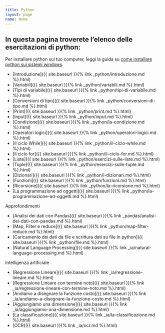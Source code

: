 ```yaml
---
title: Python
layout: page
name: Home
---
```


## In questa pagina troverete l’elenco delle esercitazioni di python:

Per installare python sul tuo computer, leggi la guida su <a href="{{site.baseurl}}/python/come-installare-python-su-windows">come installare python sui sistemi windows</a>.

* [Introduzione]({{ site.baseurl }}{% link _python/introduzione.md %}.html)
* [Variabili]({{ site.baseurl }}{% link _python/variabili.md %}.html)
* [Tipi di variabile]({{ site.baseurl }}{% link _python/tipi-di-variabile.md %}.html)
* [Conversioni di tipo]({{ site.baseurl }}{% link _python/conversioni-di-tipo.md %}.html)
* [Print]({{ site.baseurl }}{% link _python/print.md %}.html)
* [Input]({{ site.baseurl }}{% link _python/input.md %}.html)
* [Condizione]({{ site.baseurl }}{% link _python/la-condizione.md %}.html)
* [Operatori logici]({{ site.baseurl }}{% link _python/operatori-logici.md %}.html)
* [Il ciclo While]({{ site.baseurl }}{% link _python/il-ciclo-while.md %}.html)
* [Il ciclo for]({{ site.baseurl }}{% link _python/il-ciclo-for.md %}.html)
* [Liste]({{ site.baseurl }}{% link _python/esercizi-sulle-liste.md %}.html)
* [Tuple]({{ site.baseurl }}{% link _python/esercizi-sulle-tuple.md %}.html)
* [Dizionari]({{ site.baseurl }}{% link _python/i-dizionari.md %}.html)
* [Funzioni]({{ site.baseurl }}{% link _python/funzioni.md %}.html)
* [Ricorsione]({{ site.baseurl }}{% link _python/la-ricorsione.md %}.html)
* [La programmazione ad oggetti]({{ site.baseurl }}{% link _python/la-programmazione-ad-oggetti.md %}.html)

Approfondimenti

- [Analisi dei dati con Pandas]({{ site.baseurl }}{% link _pandas/analisi-dei-dati-con-pandas.md %}.html)
- [Map, Filter e reduce]({{ site.baseurl }}{% link _python/map-filter-reduce.md %}.html)
- [Caricamento dei dati da file e scrittura dati su file in python]({{ site.baseurl }}{% link _python/file.md %}.html)   
- [Natural Language Processing]({{ site.baseurl }}{% link _ia/natural-language-processing.md %}.html)   

Intelligenza artificiale

- [Regressione Lineare]({{ site.baseurl }}{% link _ia/regressione-lineare.md %}.html)
- [Regressione Lineare con termine noto]({{ site.baseurl }}{% link _ia/regressione-lineare-con-termine-noto.md %}.html)
- [Andiamo a disegnare la funzione costo]({{ site.baseurl }}{% link _ia/andiamo-a-disegnare-la-funzione-costo.md %}.html)
- [Aggiungiamo una dimensione]({{ site.baseurl }}{% link _ia/aggiungiamo-una-dimensione.md %}.html)
- [La classificazione]({{ site.baseurl }}{% link _ia/la-classificazione.md %}.html)
- [OCR]({{ site.baseurl }}{% link _ia/ocr.md %}.html)








